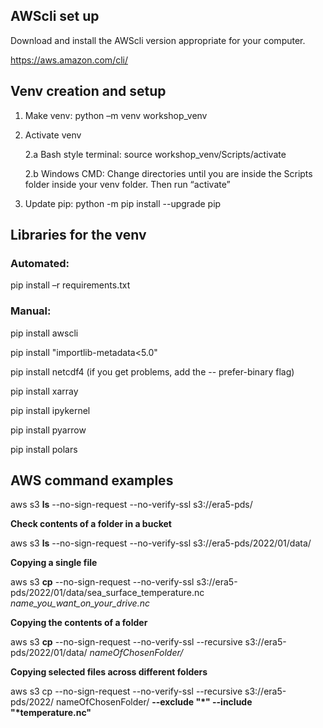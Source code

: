 ## AWScli set up

Download and install the AWScli version appropriate for your computer.

https://aws.amazon.com/cli/


## Venv creation and setup

1) Make venv:   python –m venv workshop_venv

 

2) Activate venv

 

	2.a Bash style terminal: source workshop_venv/Scripts/activate  

	2.b Windows CMD: Change directories until you are inside the Scripts folder inside your venv folder. Then run “activate”

 

3) Update pip: python -m pip install --upgrade pip


## Libraries for the venv

### Automated: 

pip install –r requirements.txt

### Manual:

pip install awscli

pip install "importlib-metadata<5.0"

pip install netcdf4            (if you get problems, add the -- prefer-binary flag)

pip install xarray

pip install ipykernel   

pip install pyarrow

pip install polars


## AWS command examples

aws s3 **ls** --no-sign-request  --no-verify-ssl s3://era5-pds/


**Check contents of a folder in a bucket**

aws s3 **ls** --no-sign-request  --no-verify-ssl s3://era5-pds/2022/01/data/

**Copying a single file**

aws s3 **cp** --no-sign-request  --no-verify-ssl s3://era5-pds/2022/01/data/sea_surface_temperature.nc  *name_you_want_on_your_drive.nc*


**Copying the contents of a folder**

aws s3 **cp**  --no-sign-request --no-verify-ssl --recursive s3://era5-pds/2022/01/data/  *nameOfChosenFolder/*


**Copying selected files across different folders**

aws s3 cp  --no-sign-request --no-verify-ssl --recursive s3://era5-pds/2022/   nameOfChosenFolder/  **--exclude "\*" --include "\*temperature.nc"**